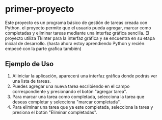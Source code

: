 # primer-proyecto
Este proyecto es un programa básico de gestión de tareas creada con Python. el proyecto permite que el usuario pueda agregar, marcar como completadas y eliminar tareas mediante una interfaz gráfica sencilla. El proyecto utiliza Tkinter para la interfaz gráfica y se encuentra en su etapa inicial de desarrollo.
(hasta ahora estoy aprendiendo Python y recién empecé con la parte grafica también)

## Ejemplo de Uso
1. Al iniciar la aplicación, aparecerá una interfaz gráfica donde podrás ver una lista de tareas.
2. Puedes agregar una nueva tarea escribiendo en el campo correspondiente y presionando el botón "agregar tarea".
3. Para marcar una tarea como completada, selecciona la tarea que deseas completar y selecciona "marcar completada".
4. Para eliminar una tarea que ya este completada, selecciona la tarea y presiona el botón "Eliminar completadas".

